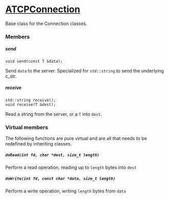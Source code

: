 # [ATCPConnection](ATCPConnection.hpp)

Base class for the Connection classes.

### Members

##### send

```
void send(const T &data);
```

Send `data` to the server. Specialized for `std::string` to send the underlying c_str.

##### receive

```
std::string receive();
void receive(T &dest);
```

Read a string from the server, or a `T` into `dest`.

### Virtual members

The following functions are pure virtual and are all that needs to be redefined by inheriting classes.

##### `doRead(int fd, char *dest, size_t length)`
Perform a read operation, reading up to `length` bytes into `dest`

##### `doWrite(int fd, const char *data, size_t length)`
Perform a write operation, writing `length` bytes from `data`

